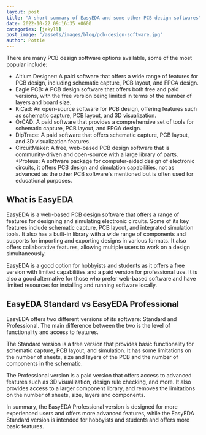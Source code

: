 ```yaml
---
layout: post
title: "A short summary of EasyEDA and some other PCB design softwares"
date: 2022-10-22 09:16:35 +0600
categories: [jekyll]
post_image: "/assets/images/blog/pcb-design-software.jpg"
author: Pottie
---
```

There are many PCB design software options available, some of the most popular include:

* Altium Designer: A paid software that offers a wide range of features for PCB design, including schematic capture, PCB layout, and FPGA design.
* Eagle PCB: A PCB design software that offers both free and paid versions, with the free version being limited in terms of the number of layers and board size.
* KiCad: An open-source software for PCB design, offering features such as schematic capture, PCB layout, and 3D visualization.
* OrCAD: A paid software that provides a comprehensive set of tools for schematic capture, PCB layout, and FPGA design.
* DipTrace: A paid software that offers schematic capture, PCB layout, and 3D visualization features.
* CircuitMaker: A free, web-based PCB design software that is community-driven and open-source with a large library of parts.
*Proteus: A software package for computer-aided design of electronic circuits, it offers PCB design and simulation capabilities, not as advanced as the other PCB software's mentioned but is often used for educational purposes.

## What is EasyEDA

EasyEDA is a web-based PCB design software that offers a range of features for designing and simulating electronic circuits. Some of its key features include schematic capture, PCB layout, and integrated simulation tools. It also has a built-in library with a wide range of components and supports for importing and exporting designs in various formats. It also offers collaborative features, allowing multiple users to work on a design simultaneously.

EasyEDA is a good option for hobbyists and students as it offers a free version with limited capabilities and a paid version for professional use. It is also a good alternative for those who prefer web-based software and have limited resources for installing and running software locally.

## EasyEDA Standard vs EasyEDA Professional

EasyEDA offers two different versions of its software: Standard and Professional. The main difference between the two is the level of functionality and access to features.

The Standard version is a free version that provides basic functionality for schematic capture, PCB layout, and simulation. It has some limitations on the number of sheets, size and layers of the PCB and the number of components in the schematic.

The Professional version is a paid version that offers access to advanced features such as 3D visualization, design rule checking, and more. It also provides access to a larger component library, and removes the limitations on the number of sheets, size, layers and components.

In summary, the EasyEDA Professional version is designed for more experienced users and offers more advanced features, while the EasyEDA Standard version is intended for hobbyists and students and offers more basic features.
